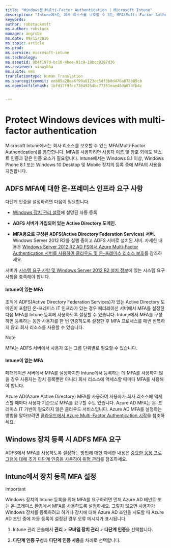 ```yaml
---
title: "Windows용 Multi-Factor Authentication | Microsoft Intune"
description: "Intune에서는 회사 리소스를 보호할 수 있는 MFA(Multi-Factor Authentication)를 통합합니다."
keywords: 
author: robstackmsft
ms.author: robstack
manager: angrobe
ms.date: 09/15/2016
ms.topic: article
ms.prod: 
ms.service: microsoft-intune
ms.technology: 
ms.assetid: 9b4f197d-bc10-4bee-91c9-19bcc8287d36
ms.reviewer: vinaybha
ms.suite: ems
translationtype: Human Translation
ms.sourcegitcommit: eeb85a28ea6f99a0123ec5df3b0d476a678b85cb
ms.openlocfilehash: 1bfd17f9fcc73049254bc77351eae48da874fb4c


---
```


# <a name="protect-windows-devices-with-multi-factor-authentication"></a>Protect Windows devices with multi-factor authentication
Microsoft Intune에서는 회사 리소스를 보호할 수 있는 MFA(Multi-Factor Authentication)를 통합합니다. MFA를 사용하려면 사용자 이름 및 암호 외에도 텍스트 인증과 같은 인증 요소가 필요합니다. Intune에서는 Windows 8.1 이상, Windows Phone 8.1 또는 Windows 10 Desktop 및 Mobile 장치의 등록 중에 MFA의 사용을 지원합니다.

## <a name="on-premises-infrastructure-requirements-for-adfs-mfa"></a>ADFS MFA에 대한 온-프레미스 인프라 요구 사항
다단계 인증을 설정하려면 다음이 필요합니다.

-   [Windows 장치 관리 설정](set-up-windows-device-management-with-microsoft-intune.md)에 설명된 자동 등록
-   **ADFS 서버가 가입되어 있는 Active Directory 도메인.**

-   **MFA용으로 구성된 ADFS(Active Directory Federation Services) 서버.** Windows Server 2012 R2를 실행 중이고 ADFS 서버로 설치된 서버. 자세한 내용은 [Windows Server 2012 R2 AD FS에서 Azure Multi-Factor Authentication 서버를 사용하여 클라우드 및 온-프레미스 리소스 보호](https://azure.microsoft.com/en-us/documentation/articles/multi-factor-authentication-get-started-adfs-w2k12/)를 참조하세요.

서버가 [시스템 요구 사항 및 Windows Server 2012 R2 설치 정보](http://technet.microsoft.com/library/dn303418.aspx)에 있는 시스템 요구 사항을 충족해야 합니다.

 


#### <a name="mfa-with-intune"></a>Intune이 있는 MFA
조직에 ADFS(Active Directory Federation Services)가 있는 Active Directory 도메인이 포함된 온-프레미스 IT 인프라가 있는 경우 페더레이션 서버에서 MFA를 설정한 다음 MFA를 Intune 등록에 사용하도록 설정할 수 있습니다. Intune에서 MFA를 구성하면 등록하는 동안 사용자를 한 번 인증하도록 설정한 후 MFA 프로세스를 매번 반복하지 않고 회사 리소스를 사용할 수 있습니다.

>[!NOTE]
>MFA는 ADFS 서버에서 사용자 또는 그룹 단위별로 필요할 수 있습니다.  

#### <a name="mfa-without-intune"></a>Intune이 없는 MFA
페더레이션 서버에서 MFA를 설정하지만 Intune에서 등록하는 데 MFA를 사용하지 않을 경우 사용자는 장치 등록뿐만 아니라 회사 리소스에 액세스할 때마다 MFA를 사용해야 합니다.

Azure AD(Azure Active Directory) MFA를 사용하여 사용자가 회사 리소스에 액세스할 때마다 사용자 기준으로 MFA를 요구할 수도 있습니다. Azure AD MFA는 온-프레미스 IT 기반이 필요하지 않은 클라우드 서비스입니다. Azure AD MFA를 설정하는 방법을 알아보려면 [클라우드에서 Azure Multi-Factor Authentication 시작](https://azure.microsoft.com/en-us/documentation/articles/multi-factor-authentication-get-started-cloud/)을 참조하세요.

## <a name="requiring-adfs-mfa-during-enrollment-of-windows-devices"></a>Windows 장치 등록 시 ADFS MFA 요구
ADFS에서 MFA를 사용하도록 설정하는 방법에 대한 자세한 내용은 [중요한 응용 프로그램에 대해 추가 다단계 인증을 사용하여 위험 관리](http://technet.microsoft.com/library/dn280949.aspx)를 참조하세요.

## <a name="set-up-device-enrollment-mfa-in-intune"></a>Intune에서 장치 등록 MFA 설정
>[!Important]  
>Windows 장치의 Intune 등록을 위해 MFA를 요구하려면 먼저 Azure AD 테넌트 또는 온-프레미스 환경에서 MFA를 사용하도록 설정하세요. 그렇지 않으면 사용자가 Windows 장치를 등록하려고 하거나 장치에 대해 Azure AD 조인을 시도할 때 Azure AD 조인 중에 자동 등록이 설정된 경우 오류 메시지가 표시됩니다.

1.  Intune 관리 콘솔에서 **관리** &gt; **모바일 장치 관리** &gt; **다단계 인증**을 선택합니다.

2.  **다단계 인증 구성**과 **다단계 인증 사용**을 차례로 선택합니다.



<!--HONumber=Nov16_HO1-->


